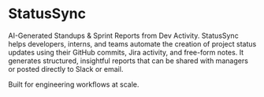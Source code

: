 # StatusSync
 AI-Generated Standups &amp; Sprint Reports from Dev Activity.
 StatusSync helps developers, interns, and teams automate the creation of project status updates using their GitHub commits, Jira activity, and free-form notes. It generates  structured, insightful reports that can be shared with managers or posted directly to Slack or email.

 Built for engineering workflows at scale.
